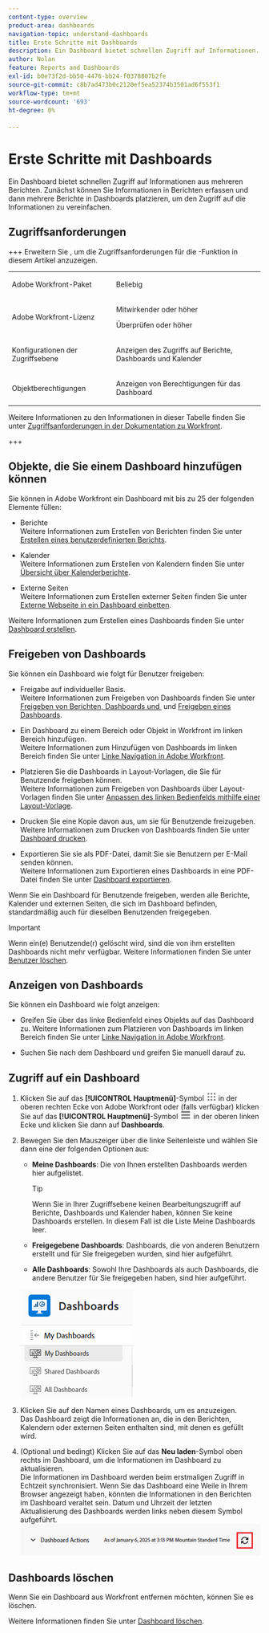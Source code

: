 ```yaml
---
content-type: overview
product-area: dashboards
navigation-topic: understand-dashboards
title: Erste Schritte mit Dashboards
description: Ein Dashboard bietet schnellen Zugriff auf Informationen. Sie können Informationen in Berichten sammeln und dann in Dashboards platzieren, um den Zugriff auf die Informationen zu vereinfachen.
author: Nolan
feature: Reports and Dashboards
exl-id: b0e73f2d-bb50-4476-bb24-f0378807b2fe
source-git-commit: c8b7ad473b0c2120ef5ea52374b3501ad6f553f1
workflow-type: tm+mt
source-wordcount: '693'
ht-degree: 0%

---
```


# Erste Schritte mit Dashboards

<!-- Audited: 1/2025 -->

Ein Dashboard bietet schnellen Zugriff auf Informationen aus mehreren Berichten. Zunächst können Sie Informationen in Berichten erfassen und dann mehrere Berichte in Dashboards platzieren, um den Zugriff auf die Informationen zu vereinfachen.

## Zugriffsanforderungen

+++ Erweitern Sie , um die Zugriffsanforderungen für die -Funktion in diesem Artikel anzuzeigen.


<table style="table-layout:auto"> 
 <col> 
 <col> 
 <tbody> 
  <tr> 
   <td role="rowheader">Adobe Workfront-Paket</td> 
   <td> <p>Beliebig</p> </td> 
  </tr> 
  <tr> 
   <td role="rowheader">Adobe Workfront-Lizenz</td> 
   <td> 
      <p>Mitwirkender oder höher</p>
      <p>Überprüfen oder höher</p>
   </td> 
  </tr> 
  <tr> 
   <td role="rowheader">Konfigurationen der Zugriffsebene</td> 
   <td> <p>Anzeigen des Zugriffs auf Berichte, Dashboards und Kalender</p></td> 
  </tr>  
  <tr> 
   <td role="rowheader">Objektberechtigungen</td> 
   <td> <p>Anzeigen von Berechtigungen für das Dashboard</p> </td> 
  </tr> 
 </tbody> 
</table>

Weitere Informationen zu den Informationen in dieser Tabelle finden Sie unter [Zugriffsanforderungen in der Dokumentation zu Workfront](/help/quicksilver/administration-and-setup/add-users/access-levels-and-object-permissions/access-level-requirements-in-documentation.md).

+++

## Objekte, die Sie einem Dashboard hinzufügen können

Sie können in Adobe Workfront ein Dashboard mit bis zu 25 der folgenden Elemente füllen:

* Berichte\
  Weitere Informationen zum Erstellen von Berichten finden Sie unter [Erstellen eines benutzerdefinierten Berichts](../../../reports-and-dashboards/reports/creating-and-managing-reports/create-custom-report.md).

* Kalender\
  Weitere Informationen zum Erstellen von Kalendern finden Sie unter [Übersicht über Kalenderberichte](../../../reports-and-dashboards/reports/calendars/calendar-reports-overview.md).

* Externe Seiten\
  Weitere Informationen zum Erstellen externer Seiten finden Sie unter [Externe Webseite in ein Dashboard einbetten](../../../reports-and-dashboards/dashboards/creating-and-managing-dashboards/embed-external-web-page-dashboard.md).

Weitere Informationen zum Erstellen eines Dashboards finden Sie unter [Dashboard erstellen](../../../reports-and-dashboards/dashboards/creating-and-managing-dashboards/create-dashboard.md).

## Freigeben von Dashboards

Sie können ein Dashboard wie folgt für Benutzer freigeben:

* Freigabe auf individueller Basis.\
  Weitere Informationen zum Freigeben von Dashboards finden Sie unter [Freigeben von Berichten, Dashboards und &#x200B;](../../../workfront-basics/grant-and-request-access-to-objects/permissions-reports-dashboards-calendars.md) und [Freigeben eines Dashboards](../../../reports-and-dashboards/dashboards/creating-and-managing-dashboards/share-dashboard.md).

* Ein Dashboard zu einem Bereich oder Objekt in Workfront im linken Bereich hinzufügen.\
  Weitere Informationen zum Hinzufügen von Dashboards im linken Bereich finden Sie unter [Linke Navigation in Adobe Workfront](../../../workfront-basics/the-new-workfront-experience/simplified-left-navigation.md).

* Platzieren Sie die Dashboards in Layout-Vorlagen, die Sie für Benutzende freigeben können.\
  Weitere Informationen zum Freigeben von Dashboards über Layout-Vorlagen finden Sie unter [Anpassen des linken Bedienfelds mithilfe einer Layout-Vorlage](../../../administration-and-setup/customize-workfront/use-layout-templates/customize-left-panel.md).

* Drucken Sie eine Kopie davon aus, um sie für Benutzende freizugeben.\
  Weitere Informationen zum Drucken von Dashboards finden Sie unter [Dashboard drucken](../../../reports-and-dashboards/dashboards/creating-and-managing-dashboards/print-dashboard.md).

* Exportieren Sie sie als PDF-Datei, damit Sie sie Benutzern per E-Mail senden können.\
  Weitere Informationen zum Exportieren eines Dashboards in eine PDF-Datei finden Sie unter [Dashboard exportieren](../../../reports-and-dashboards/dashboards/creating-and-managing-dashboards/export-dashboard.md).

Wenn Sie ein Dashboard für Benutzende freigeben, werden alle Berichte, Kalender und externen Seiten, die sich im Dashboard befinden, standardmäßig auch für dieselben Benutzenden freigegeben.

>[!IMPORTANT]
>
>Wenn ein(e) Benutzende(r) gelöscht wird, sind die von ihm erstellten Dashboards nicht mehr verfügbar. Weitere Informationen finden Sie unter [Benutzer löschen](../../../administration-and-setup/add-users/create-and-manage-users/delete-a-user.md).

## Anzeigen von Dashboards

Sie können ein Dashboard wie folgt anzeigen:

* Greifen Sie über das linke Bedienfeld eines Objekts auf das Dashboard zu.
Weitere Informationen zum Platzieren von Dashboards im linken Bereich finden Sie unter [Linke Navigation in Adobe Workfront](../../../workfront-basics/the-new-workfront-experience/simplified-left-navigation.md).

* Suchen Sie nach dem Dashboard und greifen Sie manuell darauf zu.

## Zugriff auf ein Dashboard

1. Klicken Sie auf das **[!UICONTROL Hauptmenü]**-Symbol ![Hauptmenü](/help/_includes/assets/main-menu-icon.png) in der oberen rechten Ecke von Adobe Workfront oder (falls verfügbar) klicken Sie auf das **[!UICONTROL Hauptmenü]**-Symbol ![Hauptmenü](/help/_includes/assets/main-menu-icon-left-nav.png) in der oberen linken Ecke und klicken Sie dann auf **Dashboards**.
1. Bewegen Sie den Mauszeiger über die linke Seitenleiste und wählen Sie dann eine der folgenden Optionen aus:

   * **Meine Dashboards**: Die von Ihnen erstellten Dashboards werden hier aufgelistet.

     >[!TIP]
     >
     >Wenn Sie in Ihrer Zugriffsebene keinen Bearbeitungszugriff auf Berichte, Dashboards und Kalender haben, können Sie keine Dashboards erstellen. In diesem Fall ist die Liste Meine Dashboards leer.

   * **Freigegebene Dashboards**: Dashboards, die von anderen Benutzern erstellt und für Sie freigegeben wurden, sind hier aufgeführt.
   * **Alle Dashboards**: Sowohl Ihre Dashboards als auch Dashboards, die andere Benutzer für Sie freigegeben haben, sind hier aufgeführt.

   ![Dashboards-Bereich](assets/dashboards-area.png)

1. Klicken Sie auf den Namen eines Dashboards, um es anzuzeigen.\
   Das Dashboard zeigt die Informationen an, die in den Berichten, Kalendern oder externen Seiten enthalten sind, mit denen es gefüllt wird.
1. (Optional und bedingt) Klicken Sie auf das **Neu laden**-Symbol oben rechts im Dashboard, um die Informationen im Dashboard zu aktualisieren.\
   Die Informationen im Dashboard werden beim erstmaligen Zugriff in Echtzeit synchronisiert. Wenn Sie das Dashboard eine Weile in Ihrem Browser angezeigt haben, könnten die Informationen in den Berichten im Dashboard veraltet sein. Datum und Uhrzeit der letzten Aktualisierung des Dashboards werden links neben diesem Symbol aufgeführt.\
   ![Symbol „Neu laden](assets/dashboard-reload-icon.png)

## Dashboards löschen

Wenn Sie ein Dashboard aus Workfront entfernen möchten, können Sie es löschen.

Weitere Informationen finden Sie unter [Dashboard löschen](../../../reports-and-dashboards/dashboards/creating-and-managing-dashboards/delete-dashboard.md).
